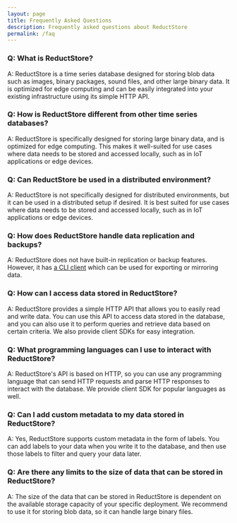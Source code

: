 ```yaml
---
layout: page
title: Frequently Asked Questions
description: Frequently asked questions about ReductStore
permalink: /faq
---
```


### Q: What is ReductStore?
A: ReductStore is a time series database designed for storing blob data such as images, binary packages, sound files,
and other large binary data. It is optimized for edge computing and can be easily integrated into your existing
infrastructure using its simple HTTP API.

### Q: How is ReductStore different from other time series databases?
A: ReductStore is specifically designed for storing large binary data, and is optimized for edge computing. This makes
it well-suited for use cases where data needs to be stored and accessed locally, such as in IoT applications or edge
devices.

### Q: Can ReductStore be used in a distributed environment?
A: ReductStore is not specifically designed for distributed environments, but it can be used in a distributed setup if
desired. It is best suited for use cases where data needs to be stored and accessed locally, such as in IoT applications
or edge devices.

### Q: How does ReductStore handle data replication and backups?
A: ReductStore does not have built-in replication or backup features. However, it has [a CLI client](https://cli.reduct.store)
which can be used for exporting or mirroring data.

### Q: How can I access data stored in ReductStore?
A: ReductStore provides a simple HTTP API that allows you to easily read and write data. You can use this API to access
data stored in the database, and you can also use it to perform queries and retrieve data based on certain criteria. We 
also provide client SDKs for easy integration.

### Q: What programming languages can I use to interact with ReductStore?
A: ReductStore's API is based on HTTP, so you can use any programming language that can send HTTP requests and parse
HTTP responses to interact with the database. We provide client SDK for popular languages as well.

### Q: Can I add custom metadata to my data stored in ReductStore?
A: Yes, ReductStore supports custom metadata in the form of labels. You can add labels to your data when you write it to
the database, and then use those labels to filter and query your data later.

### Q: Are there any limits to the size of data that can be stored in ReductStore?
A: The size of the data that can be stored in ReductStore is dependent on the available storage capacity of your
specific deployment. We recommend to use it for storing blob data, so it can handle large binary files.